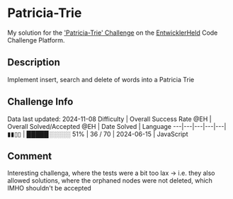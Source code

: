 # Patricia-Trie

My solution for the ['Patricia-Trie' Challenge](https://platform.entwicklerheld.de/challenge/patricia-trie?technology=JavaScript) on the [EntwicklerHeld](https://platform.entwicklerheld.de/) Code Challenge Platform.

## Description
Implement insert, search and delete of words into a Patricia Trie

## Challenge Info
Data last updated: 2024-11-08
Difficulty | Overall Success Rate @EH | Overall Solved/Accepted @EH | Date Solved | Language
---|---|---|---|---|
▮▮▯▯ | █████░░░░░ 51% | 36 / 70 | 2024-06-15 | JavaScript

## Comment
Interesting challenga, where the tests were a bit too lax -> i.e. they also allowed solutions, where the orphaned nodes were not deleted, which IMHO shouldn't be accepted